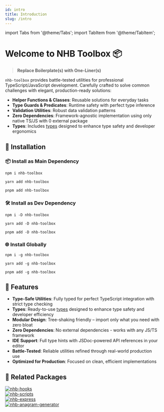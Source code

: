 ```yaml
---
id: intro
title: Introduction
slug: /intro
---
```


import Tabs from '@theme/Tabs';
import TabItem from '@theme/TabItem';

<!-- markdownlint-disable MD025 -->
# Welcome to NHB Toolbox 📦

>**Replace Boilerplate(s) with One-Liner(s)**

`nhb-toolbox` provides battle-tested utilities for professional TypeScript/JavaScript development. Carefully crafted to solve common challenges with elegant, production-ready solutions:

- **Helper Functions & Classes**: Reusable solutions for everyday tasks
- **Type Guards & Predicates**: Runtime safety with perfect type inference
- **Validation Utilities**: Robust data validation patterns
- **Zero Dependencies**: Framework-agnostic implementation using only native TS/JS with 0 external package
- **Types**: Includes [types](/docs/types) designed to enhance type safety and developer ergonomics

## 🧰 Installation

### 📦 Install as Main Dependency

<Tabs groupId="package-manager">

<TabItem value="npm" label="📦 npm">

```shell
npm i nhb-toolbox
```

</TabItem>

<TabItem value="yarn" label="🧶 yarn">

```shell
yarn add nhb-toolbox
```

</TabItem>

<TabItem value="pnpm" label="🚀 pnpm">

```shell
pnpm add nhb-toolbox
```

</TabItem>
</Tabs>

### 🛠️ Install as Dev Dependency

<Tabs groupId="package-manager">

<TabItem value="npm" label="📦 npm">

```shell
npm i -D nhb-toolbox
```

</TabItem>

<TabItem value="yarn" label="🧶 yarn">

```shell
yarn add -D nhb-toolbox
```

</TabItem>

<TabItem value="pnpm" label="🚀 pnpm">

```shell
pnpm add -D nhb-toolbox
```

</TabItem>
</Tabs>

### 🌐  Install Globally

<Tabs groupId="package-manager">

<TabItem value="npm" label="📦 npm">

```shell
npm i -g nhb-toolbox
```

</TabItem>

<TabItem value="yarn" label="🧶 yarn">

```shell
yarn add -g nhb-toolbox
```

</TabItem>

<TabItem value="pnpm" label="🚀 pnpm">

```shell
pnpm add -g nhb-toolbox
```

</TabItem>
</Tabs>

## 🚀 Features

- **Type-Safe Utilities**: Fully typed for perfect TypeScript integration with strict type checking
- **Types**: Ready-to-use [types](/docs/types) designed to enhance type safety and developer efficiency
- **Modular Design**: Tree-shaking friendly – import only what you need with zero bloat
- **Zero Dependencies**: No external dependencies - works with any JS/TS framework
- **IDE Support**: Full type hints with JSDoc-powered API references in your editor
- **Battle-Tested**: Reliable utilities refined through real-world production use
- **Optimized for Production**: Focused on clean, efficient implementations

## 🔗 Related Packages

<div style={{ display: 'flex', alignItems: 'center', gap: '0.5rem' }}>
  <a target="_blank" href="https://www.npmjs.com/package/nhb-hooks">
    <img src="https://img.shields.io/badge/React_Hooks-nhb--hooks-blue" alt="nhb-hooks" />
  </a>
</div>

<div style={{ display: 'flex', alignItems: 'center', gap: '0.5rem' }}>
  <a target="_blank" href="https://www.npmjs.com/package/nhb-scripts">
    <img src="https://img.shields.io/badge/Development_Scripts-nhb--scripts-red" alt="nhb-scripts" />
  </a>
</div>

<div style={{ display: 'flex', alignItems: 'center', gap: '0.5rem' }}>
  <a target="_blank" href="https://www.npmjs.com/package/nhb-express">
    <img src="https://img.shields.io/badge/Express_Server_Scaffolder-nhb--express-orange" alt="nhb-express" />
  </a>
</div>

<div style={{ display: 'flex', alignItems: 'center', gap: '0.5rem' }}>
  <a target="_blank" href="https://www.npmjs.com/package/nhb-anagram-generator">
    <img src="https://img.shields.io/badge/Anagram_Generator-nhb--anagram--generator-teal" alt="nhb-anagram-generator" />
  </a>
</div>
